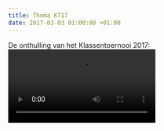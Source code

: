 ```yaml
---
title: Thema KT17
date: 2017-03-03 01:00:00 +01:00
---
```


De onthulling van het Klassentoernooi 2017:
<video controls>
  <source src="/assets/onthulling.mp4" type="video/mp4">
</video>
